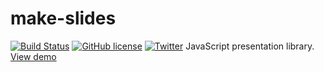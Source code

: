 # make-slides

[![Build Status](https://travis-ci.com/Arish-Shah/make-slides.svg?branch=master)](https://travis-ci.com/Arish-Shah/make-slides) [![GitHub license](https://img.shields.io/github/license/Arish-Shah/make-slides)](https://github.com/Arish-Shah/make-slides/blob/master/LICENSE) [![Twitter](https://img.shields.io/twitter/url/https/github.com/Arish-Shah/make-slides?style=social)](https://twitter.com/intent/tweet?text=Wow:&url=https%3A%2F%2Fgithub.com%2FArish-Shah%2Fmake-slides)
JavaScript presentation library.\
[View demo](https://arish-shah.github.io/make-slides)
